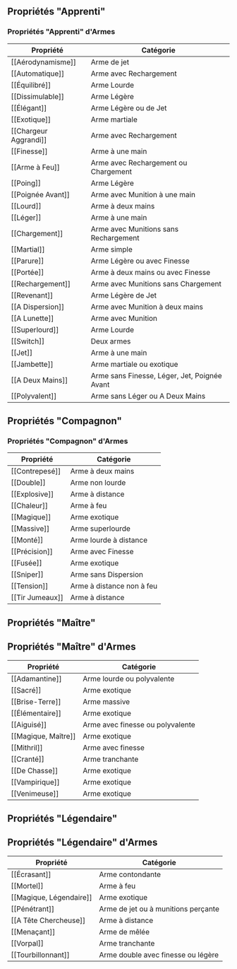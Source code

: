 ## Propriétés "Apprenti"
### Propriétés "Apprenti" d'Armes

| Propriété             | Catégorie                                    |
| --------------------- | -------------------------------------------- |
| [[Aérodynamisme]]     | Arme de jet                                  |
| [[Automatique]]       | Arme avec Rechargement                       |
| [[Équilibré]]         | Arme Lourde                                  |
| [[Dissimulable]]      | Arme Légère                                  |
| [[Élégant]]           | Arme Légère ou de Jet                        |
| [[Exotique]]          | Arme martiale                                |
| [[Chargeur Aggrandi]] | Arme avec Rechargement                       |
| [[Finesse]]           | Arme à une main                              |
| [[Arme à Feu]]        | Arme avec Rechargement ou Chargement         |
| [[Poing]]             | Arme Légère                                  |
| [[Poignée Avant]]     | Arme avec Munition à une main                |
| [[Lourd]]             | Arme à deux mains                            |
| [[Léger]]             | Arme à une main                              |
| [[Chargement]]        | Arme avec Munitions sans Rechargement        |
| [[Martial]]           | Arme simple                                  |
| [[Parure]]            | Arme Légère ou avec Finesse                  |
| [[Portée]]            | Arme à deux mains ou avec Finesse            |
| [[Rechargement]]      | Arme avec Munitions sans Chargement          |
| [[Revenant]]          | Arme Légère de Jet                           |
| [[A Dispersion]]      | Arme avec Munition à deux mains              |
| [[A Lunette]]         | Arme avec Munition                           |
| [[Superlourd]]        | Arme Lourde                                  |
| [[Switch]]            | Deux armes                                   |
| [[Jet]]               | Arme à une main                              |
| [[Jambette]]          | Arme martiale ou exotique                    |
| [[A Deux Mains]]      | Arme sans Finesse, Léger, Jet, Poignée Avant |
| [[Polyvalent]]        | Arme sans Léger ou A Deux Mains              |
## Propriétés "Compagnon"

### Propriétés "Compagnon" d'Armes

| Propriété       | Catégorie                 |
| --------------- | ------------------------- |
| [[Contrepesé]]  | Arme à deux mains         |
| [[Double]]      | Arme non lourde           |
| [[Explosive]]   | Arme à distance<br>       |
| [[Chaleur]]     | Arme à feu                |
| [[Magique]]     | Arme exotique             |
| [[Massive]]     | Arme superlourde          |
| [[Monté]]       | Arme lourde à distance    |
| [[Précision]]   | Arme avec Finesse         |
| [[Fusée]]       | Arme exotique             |
| [[Sniper]]      | Arme sans Dispersion      |
| [[Tension]]     | Arme à distance non à feu |
| [[Tir Jumeaux]] | Arme à distance           |

## Propriétés "Maître"

## Propriétés "Maître" d'Armes

| Propriété           | Catégorie                        |
| ------------------- | -------------------------------- |
| [[Adamantine]]      | Arme lourde ou polyvalente       |
| [[Sacré]]           | Arme exotique                    |
| [[Brise-Terre]]     | Arme massive                     |
| [[Élémentaire]]     | Arme exotique                    |
| [[Aiguisé]]         | Arme avec finesse ou polyvalente |
| [[Magique, Maître]] | Arme exotique                    |
| [[Mithril]]         | Arme avec finesse                |
| [[Cranté]]          | Arme tranchante                  |
| [[De Chasse]]       | Arme exotique                    |
| [[Vampirique]]      | Arme exotique                    |
| [[Venimeuse]]       | Arme exotique                    |
## Propriétés "Légendaire"

## Propriétés "Légendaire" d'Armes

| Propriété               | Catégorie                           |
| ----------------------- | ----------------------------------- |
| [[Écrasant]]            | Arme contondante                    |
| [[Mortel]]              | Arme à feu                          |
| [[Magique, Légendaire]] | Arme exotique                       |
| [[Pénétrant]]           | Arme de jet ou à munitions perçante |
| [[A Tête Chercheuse]]   | Arme à distance                     |
| [[Menaçant]]            | Arme de mêlée                       |
| [[Vorpal]]              | Arme tranchante                     |
| [[Tourbillonnant]]      | Arme double avec finesse ou légère  |
